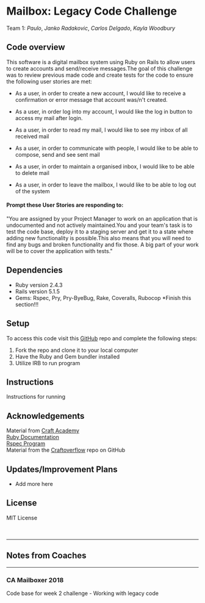 


# Mailbox: Legacy Code Challenge
Team 1: *Paulo*, *Janko Radakovic*, *Carlos Delgado*, *Kayla Woodbury*

## Code overview
This software is a digital mailbox system using Ruby on Rails to allow users to create accounts and send/receive messages.The goal of this challenge was to review previous made code and create tests for the code to ensure the following user stories are met:

* As a user, in order to create a new account, I would like to receive a confirmation or error message that account was/n't created.

* As a user, in order log into my account, I would like the log in button to access my mail after login.

* As a user, in order to read my mail, I would like to see my inbox of all received mail

* As a user, in order to communicate with people, I would like to be able to compose, send and see sent mail

* As a user, in order to maintain a organised inbox, I would like to be able to delete mail

* As a user, in order to leave the mailbox, I would like to be able to log out of the system



#### Prompt these User Stories are responding to:
"You are assigned by your Project Manager to work on an application that is undocumented and not actively maintained.You and your team's task is to test the code base, deploy it to a staging server and get it to a state where adding new functionality is possible.This also means that you will need to find any bugs and broken functionality and fix those. A big part of your work will be to cover the application with tests."

## Dependencies

* Ruby version 2.4.3
* Rails version 5.1.5
* Gems: Rspec, Pry, Pry-ByeBug, Rake, Coveralls, Rubocop
*Finish this section!!!

## Setup
To access this code visit this [GitHub]() repo and complete the following steps:

1. Fork the repo and clone it to your local computer
2. Have the Ruby and Gem bundler installed
3. Utilize IRB to run program

## Instructions
Instructions for running 


## Acknowledgements
Material from [Craft Academy](learn.craftacademy.co) <br>
[Ruby Documentation](rubymonstas.org) <br>
[Rspec Program](rspec.info) <br>
Material from the [Craftoverflow](https://github.com/CraftAcademy/CraftOverflow) repo on GitHub <br>


## Updates/Improvement Plans
* Add more here


## License
MIT License <br><br><br>

---

## Notes from Coaches

----
### CA Mailboxer 2018

Code base for week 2 challenge - Working with legacy code
